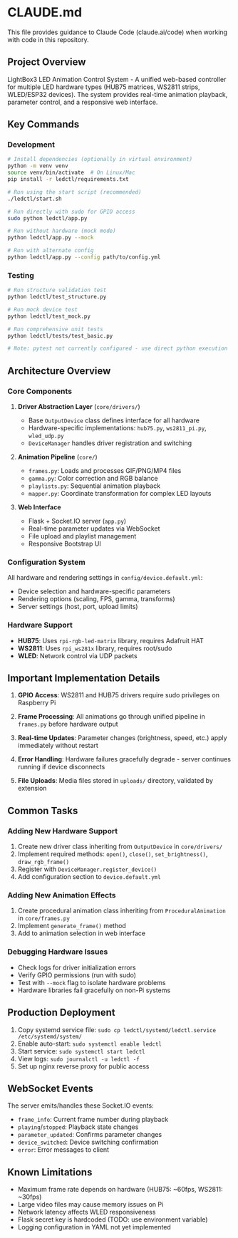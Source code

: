 # CLAUDE.md

This file provides guidance to Claude Code (claude.ai/code) when working with code in this repository.

## Project Overview

LightBox3 LED Animation Control System - A unified web-based controller for multiple LED hardware types (HUB75 matrices, WS2811 strips, WLED/ESP32 devices). The system provides real-time animation playback, parameter control, and a responsive web interface.

## Key Commands

### Development
```bash
# Install dependencies (optionally in virtual environment)
python -m venv venv
source venv/bin/activate  # On Linux/Mac
pip install -r ledctl/requirements.txt

# Run using the start script (recommended)
./ledctl/start.sh

# Run directly with sudo for GPIO access
sudo python ledctl/app.py

# Run without hardware (mock mode)
python ledctl/app.py --mock

# Run with alternate config
python ledctl/app.py --config path/to/config.yml
```

### Testing
```bash
# Run structure validation test
python ledctl/test_structure.py

# Run mock device test
python ledctl/test_mock.py

# Run comprehensive unit tests
python ledctl/tests/test_basic.py

# Note: pytest not currently configured - use direct python execution
```

## Architecture Overview

### Core Components

1. **Driver Abstraction Layer** (`core/drivers/`)
   - Base `OutputDevice` class defines interface for all hardware
   - Hardware-specific implementations: `hub75.py`, `ws2811_pi.py`, `wled_udp.py`
   - `DeviceManager` handles driver registration and switching

2. **Animation Pipeline** (`core/`)
   - `frames.py`: Loads and processes GIF/PNG/MP4 files
   - `gamma.py`: Color correction and RGB balance
   - `playlists.py`: Sequential animation playback
   - `mapper.py`: Coordinate transformation for complex LED layouts

3. **Web Interface**
   - Flask + Socket.IO server (`app.py`)
   - Real-time parameter updates via WebSocket
   - File upload and playlist management
   - Responsive Bootstrap UI

### Configuration System

All hardware and rendering settings in `config/device.default.yml`:
- Device selection and hardware-specific parameters
- Rendering options (scaling, FPS, gamma, transforms)
- Server settings (host, port, upload limits)

### Hardware Support

- **HUB75**: Uses `rpi-rgb-led-matrix` library, requires Adafruit HAT
- **WS2811**: Uses `rpi_ws281x` library, requires root/sudo
- **WLED**: Network control via UDP packets

## Important Implementation Details

1. **GPIO Access**: WS2811 and HUB75 drivers require sudo privileges on Raspberry Pi

2. **Frame Processing**: All animations go through unified pipeline in `frames.py` before hardware output

3. **Real-time Updates**: Parameter changes (brightness, speed, etc.) apply immediately without restart

4. **Error Handling**: Hardware failures gracefully degrade - server continues running if device disconnects

5. **File Uploads**: Media files stored in `uploads/` directory, validated by extension

## Common Tasks

### Adding New Hardware Support
1. Create new driver class inheriting from `OutputDevice` in `core/drivers/`
2. Implement required methods: `open()`, `close()`, `set_brightness()`, `draw_rgb_frame()`
3. Register with `DeviceManager.register_device()`
4. Add configuration section to `device.default.yml`

### Adding New Animation Effects
1. Create procedural animation class inheriting from `ProceduralAnimation` in `core/frames.py`
2. Implement `generate_frame()` method
3. Add to animation selection in web interface

### Debugging Hardware Issues
- Check logs for driver initialization errors
- Verify GPIO permissions (run with sudo)
- Test with `--mock` flag to isolate hardware problems
- Hardware libraries fail gracefully on non-Pi systems

## Production Deployment

1. Copy systemd service file: `sudo cp ledctl/systemd/ledctl.service /etc/systemd/system/`
2. Enable auto-start: `sudo systemctl enable ledctl`
3. Start service: `sudo systemctl start ledctl`
4. View logs: `sudo journalctl -u ledctl -f`
5. Set up nginx reverse proxy for public access

## WebSocket Events

The server emits/handles these Socket.IO events:
- `frame_info`: Current frame number during playback
- `playing`/`stopped`: Playback state changes
- `parameter_updated`: Confirms parameter changes
- `device_switched`: Device switching confirmation
- `error`: Error messages to client

## Known Limitations

- Maximum frame rate depends on hardware (HUB75: ~60fps, WS2811: ~30fps)
- Large video files may cause memory issues on Pi
- Network latency affects WLED responsiveness
- Flask secret key is hardcoded (TODO: use environment variable)
- Logging configuration in YAML not yet implemented
